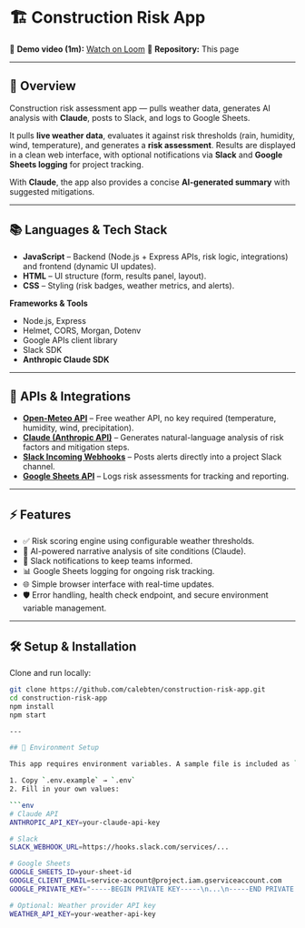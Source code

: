 # 🏗️ Construction Risk App

🎥 **Demo video (1m):** [Watch on Loom](https://www.loom.com/share/9d751034497d470d854435f5c399bf51?sid=de96b48b-841e-4cf3-91c3-75faec959578) 
📂 **Repository:** This page  

---

## 🚀 Overview
Construction risk assessment app — pulls weather data, generates AI analysis with **Claude**, posts to Slack, and logs to Google Sheets.  

It pulls **live weather data**, evaluates it against risk thresholds (rain, humidity, wind, temperature), and generates a **risk assessment**. Results are displayed in a clean web interface, with optional notifications via **Slack** and **Google Sheets logging** for project tracking.  

With **Claude**, the app also provides a concise **AI-generated summary** with suggested mitigations.  

---

## 📚 Languages & Tech Stack

- **JavaScript** – Backend (Node.js + Express APIs, risk logic, integrations) and frontend (dynamic UI updates).  
- **HTML** – UI structure (form, results panel, layout).  
- **CSS** – Styling (risk badges, weather metrics, and alerts).  

**Frameworks & Tools**  
- Node.js, Express  
- Helmet, CORS, Morgan, Dotenv  
- Google APIs client library  
- Slack SDK  
- **Anthropic Claude SDK**  

---

## 🔌 APIs & Integrations

- **[Open-Meteo API](https://open-meteo.com/)** – Free weather API, no key required (temperature, humidity, wind, precipitation).  
- **[Claude (Anthropic API)](https://www.anthropic.com/)** – Generates natural-language analysis of risk factors and mitigation steps.  
- **[Slack Incoming Webhooks](https://api.slack.com/messaging/webhooks)** – Posts alerts directly into a project Slack channel.  
- **[Google Sheets API](https://developers.google.com/sheets/api/)** – Logs risk assessments for tracking and reporting.  

---

## ⚡ Features

- ✅ Risk scoring engine using configurable weather thresholds.  
- 🧠 AI-powered narrative analysis of site conditions (Claude).  
- 🔔 Slack notifications to keep teams informed.  
- 📊 Google Sheets logging for ongoing risk tracking.  
- 🌐 Simple browser interface with real-time updates.  
- 🛡️ Error handling, health check endpoint, and secure environment variable management.  

---

## 🛠️ Setup & Installation

Clone and run locally:  
```bash
git clone https://github.com/calebten/construction-risk-app.git
cd construction-risk-app
npm install
npm start

---

## 🔑 Environment Setup

This app requires environment variables. A sample file is included as `.env.example`.

1. Copy `.env.example` → `.env`
2. Fill in your own values:

```env
# Claude API
ANTHROPIC_API_KEY=your-claude-api-key

# Slack
SLACK_WEBHOOK_URL=https://hooks.slack.com/services/...

# Google Sheets
GOOGLE_SHEETS_ID=your-sheet-id
GOOGLE_CLIENT_EMAIL=service-account@project.iam.gserviceaccount.com
GOOGLE_PRIVATE_KEY="-----BEGIN PRIVATE KEY-----\n...\n-----END PRIVATE KEY-----\n"

# Optional: Weather provider API key
WEATHER_API_KEY=your-weather-api-key

